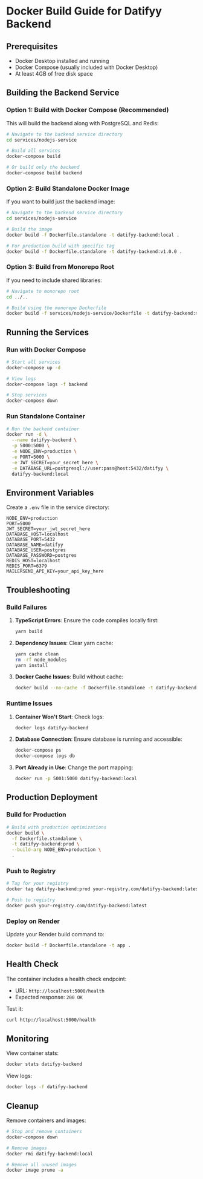 # Docker Build Guide for Datifyy Backend

## Prerequisites
- Docker Desktop installed and running
- Docker Compose (usually included with Docker Desktop)
- At least 4GB of free disk space

## Building the Backend Service

### Option 1: Build with Docker Compose (Recommended)
This will build the backend along with PostgreSQL and Redis:

```bash
# Navigate to the backend service directory
cd services/nodejs-service

# Build all services
docker-compose build

# Or build only the backend
docker-compose build backend
```

### Option 2: Build Standalone Docker Image
If you want to build just the backend image:

```bash
# Navigate to the backend service directory
cd services/nodejs-service

# Build the image
docker build -f Dockerfile.standalone -t datifyy-backend:local .

# For production build with specific tag
docker build -f Dockerfile.standalone -t datifyy-backend:v1.0.0 .
```

### Option 3: Build from Monorepo Root
If you need to include shared libraries:

```bash
# Navigate to monorepo root
cd ../..

# Build using the monorepo Dockerfile
docker build -f services/nodejs-service/Dockerfile -t datifyy-backend:monorepo .
```

## Running the Services

### Run with Docker Compose
```bash
# Start all services
docker-compose up -d

# View logs
docker-compose logs -f backend

# Stop services
docker-compose down
```

### Run Standalone Container
```bash
# Run the backend container
docker run -d \
  --name datifyy-backend \
  -p 5000:5000 \
  -e NODE_ENV=production \
  -e PORT=5000 \
  -e JWT_SECRET=your_secret_here \
  -e DATABASE_URL=postgresql://user:pass@host:5432/datifyy \
  datifyy-backend:local
```

## Environment Variables
Create a `.env` file in the service directory:

```env
NODE_ENV=production
PORT=5000
JWT_SECRET=your_jwt_secret_here
DATABASE_HOST=localhost
DATABASE_PORT=5432
DATABASE_NAME=datifyy
DATABASE_USER=postgres
DATABASE_PASSWORD=postgres
REDIS_HOST=localhost
REDIS_PORT=6379
MAILERSEND_API_KEY=your_api_key_here
```

## Troubleshooting

### Build Failures
1. **TypeScript Errors**: Ensure the code compiles locally first:
   ```bash
   yarn build
   ```

2. **Dependency Issues**: Clear yarn cache:
   ```bash
   yarn cache clean
   rm -rf node_modules
   yarn install
   ```

3. **Docker Cache Issues**: Build without cache:
   ```bash
   docker build --no-cache -f Dockerfile.standalone -t datifyy-backend:local .
   ```

### Runtime Issues
1. **Container Won't Start**: Check logs:
   ```bash
   docker logs datifyy-backend
   ```

2. **Database Connection**: Ensure database is running and accessible:
   ```bash
   docker-compose ps
   docker-compose logs db
   ```

3. **Port Already in Use**: Change the port mapping:
   ```bash
   docker run -p 5001:5000 datifyy-backend:local
   ```

## Production Deployment

### Build for Production
```bash
# Build with production optimizations
docker build \
  -f Dockerfile.standalone \
  -t datifyy-backend:prod \
  --build-arg NODE_ENV=production \
  .
```

### Push to Registry
```bash
# Tag for your registry
docker tag datifyy-backend:prod your-registry.com/datifyy-backend:latest

# Push to registry
docker push your-registry.com/datifyy-backend:latest
```

### Deploy on Render
Update your Render build command to:
```bash
docker build -f Dockerfile.standalone -t app .
```

## Health Check
The container includes a health check endpoint:
- URL: `http://localhost:5000/health`
- Expected response: `200 OK`

Test it:
```bash
curl http://localhost:5000/health
```

## Monitoring
View container stats:
```bash
docker stats datifyy-backend
```

View logs:
```bash
docker logs -f datifyy-backend
```

## Cleanup
Remove containers and images:
```bash
# Stop and remove containers
docker-compose down

# Remove images
docker rmi datifyy-backend:local

# Remove all unused images
docker image prune -a
```